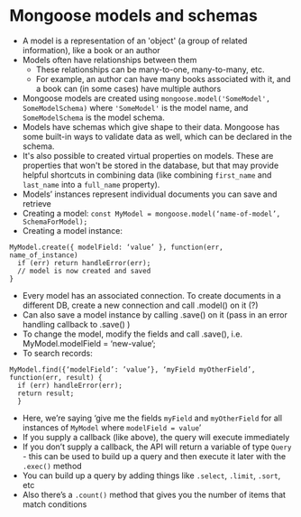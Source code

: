 # Mongoose models and schemas

- A model is a representation of an 'object' (a group of related information), like a book or an author
- Models often have relationships between them
  - These relationships can be many-to-one, many-to-many, etc.
  - For example, an author can have many books associated with it, and a book can (in some cases) have multiple authors
- Mongoose models are created using `mongoose.model('SomeModel', SomeModelSchema)` where `'SomeModel'` is the model name, and `SomeModelSchema` is the model schema.
- Models have schemas which give shape to their data. Mongoose has some built-in ways to validate data as well, which can be declared in the schema.
- It's also possible to created virtual properties on models. These are properties that won't be stored in the database, but that may provide helpful shortcuts in combining data (like combining `first_name` and `last_name` into a  `full_name` property).
- Models’ instances represent individual documents you can save and retrieve
- Creating a model: `const MyModel = mongoose.model(‘name-of-model’, SchemaForModel);`
- Creating a model instance: 
```
MyModel.create({ modelField: ‘value’ }, function(err, name_of_instance) 
  if (err) return handleError(err);
  // model is now created and saved
}
```
- Every model has an associated connection. To create documents in a different DB, create a new connection and call .model() on it (?)
- Can also save a model instance by calling .save() on it (pass in an error handling callback to .save() )
- To change the model, modify the fields and call .save(), i.e. MyModel.modelField = ‘new-value’;
- To search records: 
```
MyModel.find({‘modelField’: ’value’}, ‘myField myOtherField’, function(err, result) {
  if (err) handleError(err);
  return result;
  }
  ```
  - Here, we’re saying ‘give me the fields `myField` and `myOtherField` for all instances of `MyModel` where `modelField = value`’
  - If you supply a callback (like above), the query will execute immediately
  - If you don’t supply a callback, the API will return a variable of type `Query` - this can be used to build up a query and then execute it later with the `.exec()` method
  - You can build up a query by adding things like `.select`, `.limit`, `.sort`, etc
  - Also there’s a `.count()` method that gives you the number of items that match conditions
  
